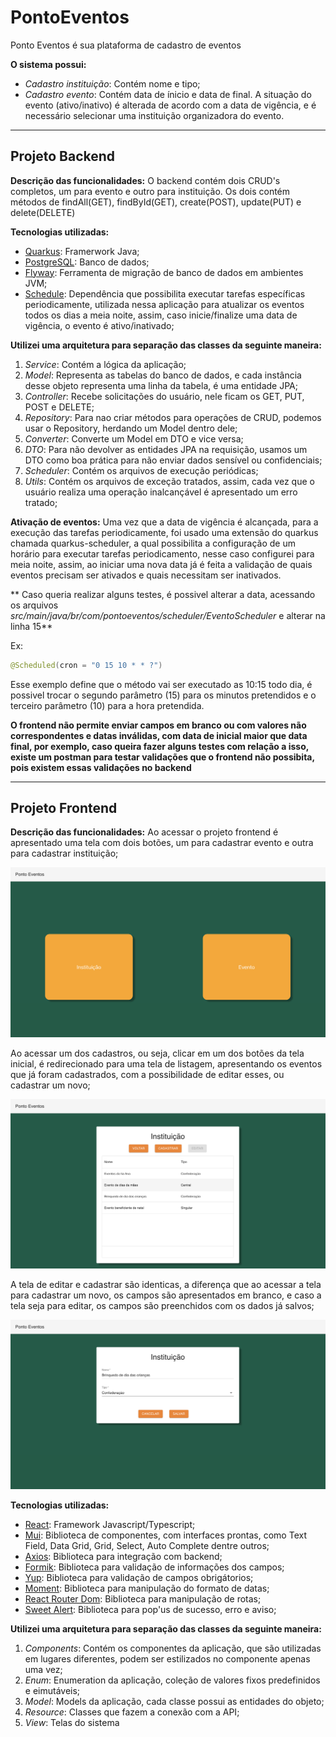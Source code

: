 # PontoEventos
Ponto Eventos é sua plataforma de cadastro de eventos

**O sistema possui:**
- *Cadastro instituição*: Contém nome e tipo;
- *Cadastro evento*: Contém data de ínicio e data de final. A situação do evento (ativo/inativo) é alterada de acordo com a data de vigência, e é necessário selecionar uma instituição organizadora do evento.

---

## Projeto Backend

**Descrição das funcionalidades:**
O backend contém dois CRUD's completos, um para evento e outro para instituição. Os dois contém métodos de findAll(GET), findById(GET), create(POST), update(PUT) e delete(DELETE)

**Tecnologias utilizadas:**
* [Quarkus](https://quarkus.io/): Framerwork Java;
* [PostgreSQL](https://www.postgresql.org/): Banco de dados;
* [Flyway](https://pt.quarkus.io/guides/flyway): Ferramenta de migração de banco de dados em ambientes JVM;
* [Schedule](https://quarkus.io/guides/scheduler): Dependência que possibilita executar tarefas específicas periodicamente, utilizada nessa aplicação para atualizar os eventos todos os dias a meia noite, assim, caso inicie/finalize uma data de vigência, o evento é ativo/inativado;

**Utilizei uma arquitetura para separação das classes da seguinte maneira:**
1. *Service*: Contém a lógica da aplicação;
2. *Model*: Representa as tabelas do banco de dados,  e cada instância desse objeto representa uma linha da tabela, é uma entidade JPA;
3. *Controller*: Recebe solicitações do usuário, nele ficam os GET, PUT, POST e DELETE;
4. *Repository*: Para nao criar métodos para operações de CRUD, podemos usar o Repository, herdando um Model dentro dele;
5. *Converter*: Converte um Model em DTO e vice versa;
6. *DTO*: Para não devolver as entidades JPA na requisição, usamos um DTO como boa prática para não enviar dados sensível ou confidenciais;
7. *Scheduler*: Contém os arquivos de execução periódicas;
8. *Utils*: Contém os arquivos de exceção tratados, assim, cada vez que o usuário realiza uma operação inalcançável é apresentado um erro tratado;

**Ativação de eventos:**
Uma vez que a data de vigência é alcançada, para a execução das tarefas periodicamente, foi usado uma extensão do quarkus chamada quarkus-scheduler, a qual possibilita a configuração de um horário para executar tarefas periodicamento, nesse caso configurei para meia noite, assim, ao iniciar uma nova data já é feita a validação de quais eventos precisam ser ativados e quais necessitam ser inativados.

** Caso queria realizar alguns testes, é possivel alterar a data, acessando os arquivos *src/main/java/br/com/pontoeventos/scheduler/EventoScheduler* e alterar na linha 15**

Ex: 

```java
@Scheduled(cron = "0 15 10 * * ?")
```
Esse exemplo define que o método vai ser executado as 10:15 todo dia, é possivel trocar o segundo parâmetro (15) para os minutos pretendidos e o terceiro parâmetro (10) para a hora pretendida.

**O frontend não permite enviar campos em branco ou com valores não correspondentes e datas inválidas, com data de inicial maior que data final, por exemplo, caso queira fazer alguns testes com relação a isso, existe um postman para testar validações que o frontend não possibita, pois existem essas validações no backend**

---

## Projeto Frontend

**Descrição das funcionalidades:**
Ao acessar o projeto frontend é apresentado uma tela com dois botões, um para cadastrar evento e outra para cadastrar instituição;

![Tela Inicial](images/tela_inicial.png)

Ao acessar um dos cadastros, ou seja, clicar em um dos botões da tela inicial, é redirecionado para uma tela de listagem, apresentando os eventos que já foram cadastrados, com a possibilidade de editar esses, ou cadastrar um novo;

![Tela de Listagem](images/listagem.png)

A tela de editar e cadastrar são identicas, a diferença que ao acessar a tela para cadastrar um novo, os campos são apresentados em branco, e caso a tela seja para editar, os campos são preenchidos com os dados já salvos;

![Tela de Cadastrar Novo/Editar](images/cadastro.png)

**Tecnologias utilizadas:**
* [React](https://react.dev/): Framework Javascript/Typescript;
* [Mui](https://mui.com/): Biblioteca de componentes, com interfaces prontas, como Text Field, Data Grid, Grid, Select, Auto Complete dentre outros;
* [Axios](https://axios-http.com/ptbr/docs/intro): Biblioteca para integração com backend;
* [Formik](https://formik.org/): Biblioteca para validação de informações dos campos;
* [Yup](https://www.npmjs.com/package/yup): Biblioteca para validação de campos obrigátorios;
* [Moment](https://momentjs.com/): Biblioteca para manipulação do formato de datas;
* [React Router Dom](https://reactrouter.com/en/main): Biblioteca para manipulação de rotas;
* [Sweet Alert](https://sweetalert2.github.io/): Biblioteca para pop'us de sucesso, erro e aviso;

**Utilizei uma arquitetura para separação das classes da seguinte maneira:**
1. *Components*: Contém os componentes da aplicação, que são utilizadas em lugares diferentes, podem ser estilizados no componente apenas uma vez;
2. *Enum*: Enumeration da aplicação, coleção de valores fixos predefinidos e eimutáveis;
3. *Model*: Models da aplicação, cada classe possui as entidades do objeto;
4. *Resource*: Classes que fazem a conexão com a API;
5. *View*: Telas do sistema












